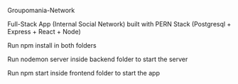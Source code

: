 Groupomania-Network

Full-Stack App (Internal Social Network) built with PERN Stack (Postgresql + Express + React + Node)

Run npm install in both folders

Run nodemon server inside backend folder to start the server

Run npm start inside frontend folder to start the app


